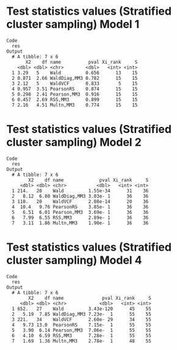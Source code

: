 # Test statistics values (Stratified cluster sampling) Model 1

    Code
      res
    Output
      # A tibble: 7 x 6
           X2    df name          pval Xi_rank     S
        <dbl> <dbl> <chr>        <dbl>   <int> <int>
      1 3.29   5    Wald         0.656      13    15
      2 0.871  2.66 WaldDiag,MM3 0.782      15    15
      3 2.12   5    WaldVCF      0.833       5    15
      4 0.957  3.51 PearsonRS    0.874      15    15
      5 0.298  2.41 Pearson,MM3  0.916      15    15
      6 0.457  2.69 RSS,MM3      0.899      15    15
      7 2.16   4.51 Multn,MM3    0.774      15    15

# Test statistics values (Stratified cluster sampling) Model 2

    Code
      res
    Output
      # A tibble: 7 x 6
            X2    df name             pval Xi_rank     S
         <dbl> <dbl> <chr>           <dbl>   <int> <int>
      1 214.   20    Wald         1.55e-34      31    36
      2   8.12  6.80 WaldDiag,MM3 3.03e- 1      36    36
      3 110.   20    WaldVCF      2.08e-14      20    36
      4  10.4   9.76 PearsonRS    3.85e- 1      36    36
      5   6.51  6.01 Pearson,MM3  3.69e- 1      36    36
      6   7.99  6.55 RSS,MM3      2.89e- 1      36    36
      7   3.11  1.86 Multn,MM3    1.90e- 1      36    36

# Test statistics values (Stratified cluster sampling) Model 4

    Code
      res
    Output
      # A tibble: 7 x 6
            X2    df name              pval Xi_rank     S
         <dbl> <dbl> <chr>            <dbl>   <int> <int>
      1 652.   27    Wald         3.43e-120      45    55
      2   5.19  7.85 WaldDiag,MM3 7.23e-  1      55    55
      3 221.   34    WaldVCF      2.60e- 29      34    55
      4   9.73 13.0  PearsonRS    7.15e-  1      55    55
      5   3.90  6.14 Pearson,MM3  7.06e-  1      55    55
      6   4.10  6.59 RSS,MM3      7.28e-  1      55    55
      7   1.69  1.36 Multn,MM3    2.78e-  1      48    55


